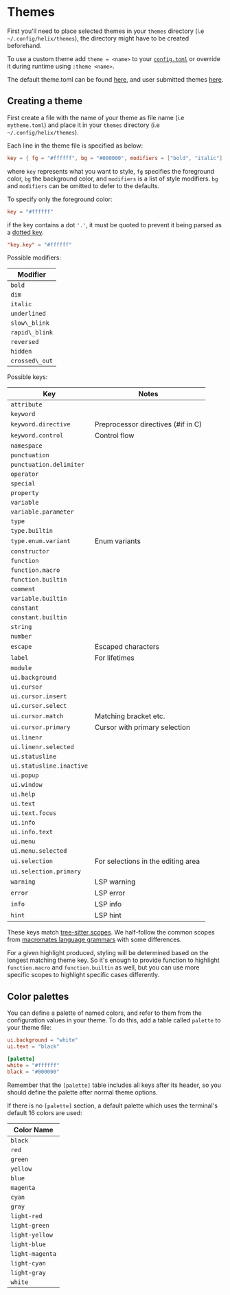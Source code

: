 # Themes

First you'll need to place selected themes in your `themes` directory (i.e `~/.config/helix/themes`), the directory might have to be created beforehand.

To use a custom theme add `theme = <name>` to your [`config.toml`](./configuration.md) or override it during runtime using `:theme <name>`.

The default theme.toml can be found [here](https://github.com/helix-editor/helix/blob/master/theme.toml), and user submitted themes [here](https://github.com/helix-editor/helix/blob/master/runtime/themes). 

## Creating a theme

First create a file with the name of your theme as file name (i.e `mytheme.toml`) and place it in your `themes` directory (i.e `~/.config/helix/themes`).

Each line in the theme file is specified as below:

```toml
key = { fg = "#ffffff", bg = "#000000", modifiers = ["bold", "italic"] }
```

where `key` represents what you want to style, `fg` specifies the foreground color, `bg` the background color, and `modifiers` is a list of style modifiers. `bg` and `modifiers` can be omitted to defer to the defaults.

To specify only the foreground color:

```toml
key = "#ffffff"
```

if the key contains a dot `'.'`, it must be quoted to prevent it being parsed as a [dotted key](https://toml.io/en/v1.0.0#keys).

```toml
"key.key" = "#ffffff"
```

Possible modifiers:

| Modifier       |
| ---            |
| `bold`         |
| `dim`          |
| `italic`       |
| `underlined`   |
| `slow\_blink`  |
| `rapid\_blink` |
| `reversed`     |
| `hidden`       |
| `crossed\_out` |

Possible keys:

| Key                      | Notes                               |
| ---                      | ---                                 |
| `attribute`              |                                     |
| `keyword`                |                                     |
| `keyword.directive`      | Preprocessor directives (\#if in C) |
| `keyword.control`        | Control flow                        |
| `namespace`              |                                     |
| `punctuation`            |                                     |
| `punctuation.delimiter`  |                                     |
| `operator`               |                                     |
| `special`                |                                     |
| `property`               |                                     |
| `variable`               |                                     |
| `variable.parameter`     |                                     |
| `type`                   |                                     |
| `type.builtin`           |                                     |
| `type.enum.variant`      | Enum variants                       |
| `constructor`            |                                     |
| `function`               |                                     |
| `function.macro`         |                                     |
| `function.builtin`       |                                     |
| `comment`                |                                     |
| `variable.builtin`       |                                     |
| `constant`               |                                     |
| `constant.builtin`       |                                     |
| `string`                 |                                     |
| `number`                 |                                     |
| `escape`                 | Escaped characters                  |
| `label`                  | For lifetimes                       |
| `module`                 |                                     |
| `ui.background`          |                                     |
| `ui.cursor`              |                                     |
| `ui.cursor.insert`       |                                     |
| `ui.cursor.select`       |                                     |
| `ui.cursor.match`        | Matching bracket etc.               |
| `ui.cursor.primary`      | Cursor with primary selection       |
| `ui.linenr`              |                                     |
| `ui.linenr.selected`     |                                     |
| `ui.statusline`          |                                     |
| `ui.statusline.inactive` |                                     |
| `ui.popup`               |                                     |
| `ui.window`              |                                     |
| `ui.help`                |                                     |
| `ui.text`                |                                     |
| `ui.text.focus`          |                                     |
| `ui.info`                |                                     |
| `ui.info.text`           |                                     |
| `ui.menu`                |                                     |
| `ui.menu.selected`       |                                     |
| `ui.selection`           | For selections in the editing area  |
| `ui.selection.primary`   |                                     |
| `warning`                | LSP warning                         |
| `error`                  | LSP error                           |
| `info`                   | LSP info                            |
| `hint`                   | LSP hint                            |

These keys match [tree-sitter scopes](https://tree-sitter.github.io/tree-sitter/syntax-highlighting#theme). We half-follow the common scopes from [macromates language grammars](https://macromates.com/manual/en/language_grammars) with some differences.

For a given highlight produced, styling will be determined based on the longest matching theme key. So it's enough to provide function to highlight `function.macro` and `function.builtin` as well, but you can use more specific scopes to highlight specific cases differently.

## Color palettes

You can define a palette of named colors, and refer to them from the
configuration values in your theme. To do this, add a table called
`palette` to your theme file:

```toml
ui.background = "white"
ui.text = "black"

[palette]
white = "#ffffff"
black = "#000000"
```

Remember that the `[palette]` table includes all keys after its header,
so you should define the palette after normal theme options.

If there is no `[palette]` section, a default palette which uses the terminal's default 16 colors are used:

| Color Name      |
| ---             |
| `black`         |
| `red`           |
| `green`         |
| `yellow`        |
| `blue`          |
| `magenta`       |
| `cyan`          |
| `gray`          |
| `light-red`     |
| `light-green`   |
| `light-yellow`  |
| `light-blue`    |
| `light-magenta` |
| `light-cyan`    |
| `light-gray`    |
| `white`         |
